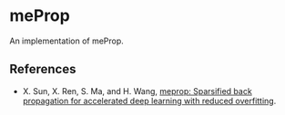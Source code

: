 # meProp
An implementation of meProp. 

## References
* X. Sun, X. Ren, S. Ma, and H. Wang, [meprop: Sparsified back propagation for accelerated deep learning with reduced overfitting](https://arxiv.org/abs/1706.06197).
